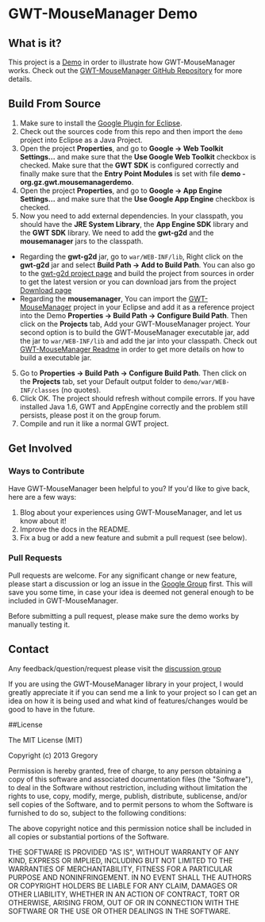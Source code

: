 # GWT-MouseManager Demo

## What is it?

This project is a [Demo](http://gwt-mousemanager.appspot.com) in order to illustrate how GWT-MouseManager works. Check out the [GWT-MouseManager GitHub Repository](https://github.com/gzussa/gwt-mousemanager) for more details.

## Build From Source

1. Make sure to install the [Google Plugin for Eclipse](https://developers.google.com/eclipse/).
2. Check out the sources code from this repo and then import the `demo` project into Eclipse as a Java Project.
3. Open the project **Properties**, and go to **Google -> Web Toolkit Settings...** and make sure that the **Use Google Web Toolkit** checkbox is checked. Make sure that the **GWT SDK** is configured correctly and finally make sure that the **Entry Point Modules** is set with file **demo - org.gz.gwt.mousemanagerdemo**.
3. Open the project **Properties**, and go to **Google -> App Engine Settings...** and make sure that the **Use Google App Engine** checkbox is checked.
4. Now you need to add external dependencies. In your classpath, you should have the **JRE System Library**, the **App Engine SDK** library and the **GWT SDK** library. We need to add the **gwt-g2d** and the **mousemanager** jars to the classpath.
- Regarding the **gwt-g2d** jar, go to `war/WEB-INF/lib`, Right click on the **gwt-g2d** jar and select **Build Path -> Add to Build Path**. You can also go to the [gwt-g2d project page](https://code.google.com/p/gwt-g2d/) and build the project from sources in order to get the latest version or you can download jars from the project [Download page](https://code.google.com/p/gwt-g2d/downloads/list?can=1&q=&colspec=Filename+Summary+Uploaded+ReleaseDate+Size+DownloadCount)
- Regarding the **mousemanager**, You can import the [GWT-MouseManager](https://github.com/gzussa/gwt-mousemanager) project in your Eclipse and add it as a reference project into the Demo **Properties -> Build Path -> Configure Build Path**. Then click on the **Projects** tab, Add your GWT-MouseManager project. Your second option is to build the GWT-MouseManager executable jar, add the jar to `war/WEB-INF/lib` and add the jar into your classpath. Check out [GWT-MouseManager Readme](https://github.com/gzussa/gwt-mousemanager) in order to get more details on how to build a executable jar.
5. Go to **Properties -> Build Path -> Configure Build Path**. Then click on the **Projects** tab, set your Default output folder to `demo/war/WEB-INF/classes` (no quotes).
6. Click OK. The project should refresh without compile errors. If you have installed Java 1.6, GWT and AppEngine correctly and the problem still persists, please post it on the group forum.
7. Compile and run it like a normal GWT project.

## Get Involved
### Ways to Contribute

Have GWT-MouseManager been helpful to you?  If you'd like to give back, here are a few ways:

1. Blog about your experiences using GWT-MouseManager, and let us know about it!
3. Improve the docs in the README.
4. Fix a bug or add a new feature and submit a pull request (see below).

### Pull Requests

Pull requests are welcome. For any significant change or new feature, please start a discussion or log an issue in the [Google Group](http://groups.google.com/group/gwt-mousemanager) first.  This will save you some time, in case your idea is deemed not general enough to be included in GWT-MouseManager.

Before submitting a pull request, please make sure the demo works by manually testing it.

## Contact

Any feedback/question/request please visit the [discussion group](http://groups.google.com/group/gwt-mousemanager)

If you are using the GWT-MouseManager library in your project, I would greatly appreciate it if you can send me a link to your project so I can get an idea on how it is being used and what kind of features/changes would be good to have in the future.

##License

The MIT License (MIT)

Copyright (c) 2013 Gregory

Permission is hereby granted, free of charge, to any person obtaining a copy of
this software and associated documentation files (the "Software"), to deal in
the Software without restriction, including without limitation the rights to
use, copy, modify, merge, publish, distribute, sublicense, and/or sell copies of
the Software, and to permit persons to whom the Software is furnished to do so,
subject to the following conditions:

The above copyright notice and this permission notice shall be included in all
copies or substantial portions of the Software.

THE SOFTWARE IS PROVIDED "AS IS", WITHOUT WARRANTY OF ANY KIND, EXPRESS OR
IMPLIED, INCLUDING BUT NOT LIMITED TO THE WARRANTIES OF MERCHANTABILITY, FITNESS
FOR A PARTICULAR PURPOSE AND NONINFRINGEMENT. IN NO EVENT SHALL THE AUTHORS OR
COPYRIGHT HOLDERS BE LIABLE FOR ANY CLAIM, DAMAGES OR OTHER LIABILITY, WHETHER
IN AN ACTION OF CONTRACT, TORT OR OTHERWISE, ARISING FROM, OUT OF OR IN
CONNECTION WITH THE SOFTWARE OR THE USE OR OTHER DEALINGS IN THE SOFTWARE.

